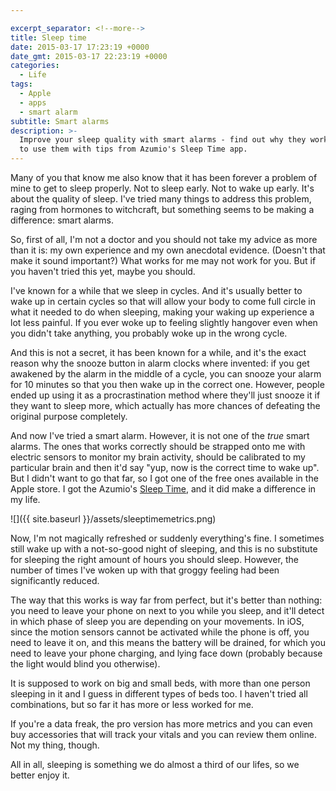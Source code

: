 ```yaml
---

excerpt_separator: <!--more-->
title: Sleep time
date: 2015-03-17 17:23:19 +0000
date_gmt: 2015-03-17 22:23:19 +0000
categories:
  - Life
tags:
  - Apple
  - apps
  - smart alarm
subtitle: Smart alarms
description: >-
  Improve your sleep quality with smart alarms - find out why they work and how
  to use them with tips from Azumio's Sleep Time app.
---
```




Many of you that know me also know that it has been forever a problem of mine to get to sleep properly. Not to sleep early. Not to wake up early. It's about the quality of sleep. I've tried many things to address this problem, raging from hormones to witchcraft, but something seems to be making a difference: smart alarms.

<!--more-->

So, first of all, I'm not a doctor and you should not take my advice as more than it is: my own experience and my own anecdotal evidence. (Doesn't that make it sound important?) What works for me may not work for you. But if you haven't tried this yet, maybe you should.

I've known for a while that we sleep in cycles. And it's usually better to wake up in certain cycles so that will allow your body to come full circle in what it needed to do when sleeping, making your waking up experience a lot less painful. If you ever woke up to feeling slightly hangover even when you didn't take anything, you probably woke up in the wrong cycle.

And this is not a secret, it has been known for a while, and it's the exact reason why the snooze button in alarm clocks where invented: if you get awakened by the alarm in the middle of a cycle, you can snooze your alarm for 10 minutes so that you then wake up in the correct one. However, people ended up using it as a procrastination method where they'll just snooze it if they want to sleep more, which actually has more chances of defeating the original purpose completely.

And now I've tried a smart alarm. However, it is not one of the _true_ smart alarms. The ones that works correctly should be strapped onto me with electric sensors to monitor my brain activity, should be calibrated to my particular brain and then it'd say "yup, now is the correct time to wake up". But I didn't want to go that far, so I got one of the free ones available in the Apple store. I got the Azumio's [Sleep Time](http://www.azumio.com/s/sleeptime/index.html), and it did make a difference in my life.

![]({{ site.baseurl }}/assets/sleeptimemetrics.png)


Now, I'm not magically refreshed or suddenly everything's fine. I sometimes still wake up with a not-so-good night of sleeping, and this is no substitute for sleeping the right amount of hours you should sleep. However, the number of times I've woken up with that groggy feeling had been significantly reduced.

The way that this works is way far from perfect, but it's better than nothing: you need to leave your phone on next to you while you sleep, and it'll detect in which phase of sleep you are depending on your movements. In iOS, since the motion sensors cannot be activated while the phone is off, you need to leave it on, and this means the battery will be drained, for which you need to leave your phone charging, and lying face down (probably because the light would blind you otherwise).

It is supposed to work on big and small beds, with more than one person sleeping in it and I guess in different types of beds too. I haven't tried all combinations, but so far it has more or less worked for me.

If you're a data freak, the pro version has more metrics and you can even buy accessories that will track your vitals and you can review them online. Not my thing, though.

All in all, sleeping is something we do almost a third of our lifes, so we better enjoy it.
